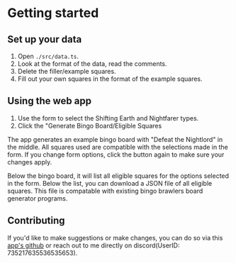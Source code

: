 # Getting started

## Set up your data

1. Open `./src/data.ts`.
2. Look at the format of the data, read the comments.
3. Delete the filler/example squares.
4. Fill out your own squares in the format of the example squares.

## Using the web app

1. Use the form to select the Shifting Earth and Nightfarer types.
2. Click the "Generate Bingo Board/Eligible Squares

The app generates an example bingo board with "Defeat the Nightlord" in the middle.
All squares used are compatible with the selections made in the form.
If you change form options, click the button again to make sure your changes apply.

Below the bingo board, it will list all eligible squares for the options selected in the form.
Below the list, you can download a JSON file of all eligible squares. This file is compatable with existing bingo brawlers board generator programs.

## Contributing

If you'd like to make suggestions or make changes, you can do so via this [app's github](https://github.com/tappmax/nightreign-bingo-list-creator) or reach out to me directly on discord(UserID: 735217635536535653).

